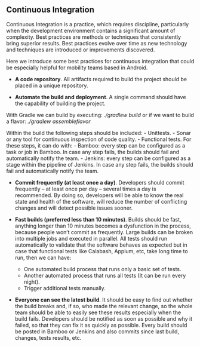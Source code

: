 ## Continuous Integration

Continuous Integration is a practice, which requires discipline, particularly when the development environment contains a significant amount of complexity.  Best practices are methods or techniques that consistently bring superior results. Best practices evolve over time as new technology and techniques are introduced or improvements discovered.

Here we introduce some best practices for continuous integration that could be especially helpful for mobility teams based in Android.

- **A code repository**. All artifacts required to build the project should be placed in a unique repository.

- **Automate the build and deployment**. A single command should have the capability of building the project. 

 With Gradle we can build by executing: 
 *./gradlew build*
 or if we want to build a flavor:
 *./gradlew assembleflavor*

 Within the build the following steps should be included:
	- Unittests.
	- Sonar or any tool for continuous inspection of code quality.
	- Functional tests.
 For these steps, it can do with:
		- Bamboo: every step can be configured as a task or job in Bamboo. In case any step fails, the builds should fail and automatically notify the team.
		- Jenkins: every step can be configured as a stage within the pipeline of Jenkins. In case any step fails, the builds should fail and automatically notify the team.

- **Commit frequently (at least once a day)**. Developers should commit frequently – at least once per day – several times a day is recommended.  By doing so, developers will be able to know the real state and health of the software, will reduce the number of conflicting changes and will detect possible issues sooner.


- **Fast builds (preferred less than 10 minutes)**. Builds should be fast, anything longer than 10 minutes becomes a dysfunction in the process, because people won’t commit as frequently. Large builds can be broken into multiple jobs and executed in parallel. All tests should run automatically to validate that the software behaves as expected but in case that functional tests like Calabash, Appium, etc, take long time to run, then we can have:
	- One automated build process that runs only a basic set of tests.
	- Another automated process that runs all tests (It can be run every night).
	- Trigger additional tests manually.

- **Everyone can see the latest build**. It should be easy to find out whether the build breaks and, if so, who made the relevant change, so the whole team should be able to easily see these results especially when the build fails. Developers should be notified as soon as possible and why it failed, so that they can fix it as quickly as possible. Every build should be posted in Bamboo or Jenkins and also commits since last build, changes, tests results, etc. 
